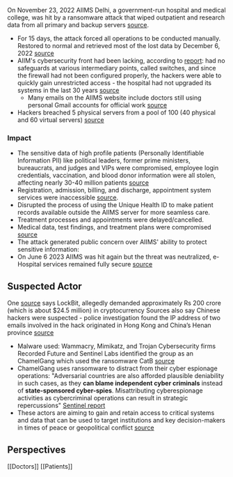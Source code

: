 On November 23, 2022 AIIMS Delhi, a government-run hospital and medical college, was hit by a ransomware attack that wiped outpatient and research data from all primary and backup servers [source](https://www.cm-alliance.com/cybersecurity-blog/aiims-ransomware-attack).
* For 15 days, the attack forced all operations to be conducted manually. Restored to normal and retrieved most of the lost data by December 6, 2022 [source](https://www.gbb.co.in/the-rise-of-ransomware-take-a-peek-into-aiims-cyber-attack-and-how-organizations-should-proactively-counter-such-attacks/)
* AIIM's cybersecurity front had been lacking, according to [report](https://www.hindustantimes.com/cities/delhi-news/report-flags-host-of-security-lapses-at-aiims-101670359251255.html): had no safeguards at various intermediary points, called switches, and since the firewall had not been configured properly, the hackers were able to quickly gain unrestricted access - the hospital had not upgraded its systems in the last 30 years [source](https://www.acecloudhosting.com/blog/aiims-cyberattack-2022/)
	* Many emails on the AIIMS website include doctors still using personal Gmail accounts for official work [source](https://theprint.in/india/was-aiims-cyberattack-inevitable-doctors-flagged-risks-soon-after-hospital-went-digital-in-2016/1257615/)
* Hackers breached 5 physical servers from a pool of 100 (40 physical and 60 virtual servers) [source](https://jim.imibh.edu.in/doi/pdf/10.1177/ijim.241240911.pdf)

### Impact
* The sensitive data of high profile patients (Personally Identifiable Information PII) like political leaders, former prime ministers, bureaucrats, and judges and VIPs were compromised, employee login credentials, vaccination, and blood donor information were all stolen, affecting nearly 30-40 million patients  [source](https://www.gbb.co.in/the-rise-of-ransomware-take-a-peek-into-aiims-cyber-attack-and-how-organizations-should-proactively-counter-such-attacks/)
 * Registration, admission, billing, and discharge, appointment system services were inaccessible [source](https://www.gbb.co.in/the-rise-of-ransomware-take-a-peek-into-aiims-cyber-attack-and-how-organizations-should-proactively-counter-such-attacks/). 
 * Disrupted the process of using the Unique Health ID to make patient records available outside the AIIMS server for more seamless care.
 * Treatment processes and appointments were delayed/cancelled. 
 * Medical data, test findings, and treatment plans were compromised [source](https://www.cyberpeace.org/resources/blogs/cyber-attack-alert-aiims-attacked-again)
 * The attack generated public concern over AIIMS' ability to protect sensitive information: 
 * On June 6 2023 AIIMS was hit again but the threat was neutralized, e-Hospital services remained fully secure [source](https://www.livemint.com/news/india/aiims-delhi-hit-by-fresh-cyberattacks-details-here-11686061994629.html)
## Suspected Actor
One [source]([source](https://www.cm-alliance.com/cybersecurity-blog/aiims-ransomware-attack)) says LockBit, allegedly demanded approximately Rs 200 crore (which is about $24.5 million) in cryptocurrency 
Sources also say Chinese hackers were suspected - police investigation found the IP address of two emails involved in the hack originated in Hong Kong and China’s Henan province [source](https://www.gbb.co.in/the-rise-of-ransomware-take-a-peek-into-aiims-cyber-attack-and-how-organizations-should-proactively-counter-such-attacks/)
- Malware used: Wammacry, Mimikatz, and Trojan
Cybersecurity firms Recorded Future and Sentinel Labs identified the group as an ChamelGang which used the ransomware CatB [source](https://www.medianama.com/2024/06/223-china-backed-hacker-group-behind-aiims-attack-report/) 
- ChamelGang uses ransomware to distract from their cyber espionage operations: "Adversarial countries are also afforded plausible deniability in such cases, as they **can blame independent cyber criminals** instead of **state-sponsored cyber-spies**. Misattributing cyberespionage activities as cybercriminal operations can result in strategic repercussions" [Sentinel report](https://www.darkreading.com/ics-ot-security/china-nexus-group-using-ransomware-to-disguise-cyber-espionage-activities)
- These actors are aiming to gain and retain access to critical systems and data that can be used to target institutions and key decision-makers in times of peace or geopolitical conflict [source](https://sectrio.com/blog/deciphering-the-latest-attack-on-aiims/)
## Perspectives
[[Doctors]]
[[Patients]] 